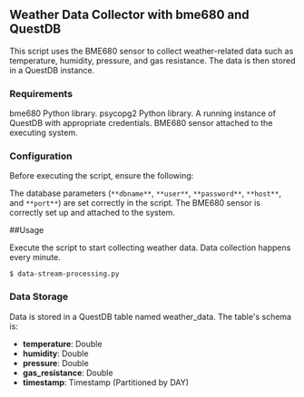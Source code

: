 ## Weather Data Collector with bme680 and QuestDB


This script uses the BME680 sensor to collect weather-related data such as temperature, humidity, pressure, and gas resistance. The data is then stored in a QuestDB instance.

### Requirements

bme680 Python library.
psycopg2 Python library.
A running instance of QuestDB with appropriate credentials.
BME680 sensor attached to the executing system.


### Configuration
Before executing the script, ensure the following:

The database parameters (`**dbname**`, `**user**`, `**password**`, `**host**`, and `**port**`) are set correctly in the script.
The BME680 sensor is correctly set up and attached to the system.

##Usage

Execute the script to start collecting weather data. Data collection happens every minute.

```
$ data-stream-processing.py
```

### Data Storage

Data is stored in a QuestDB table named weather_data. The table's schema is:

- **temperature**: Double
- **humidity**: Double
- **pressure**: Double
- **gas_resistance**: Double
- **timestamp**: Timestamp (Partitioned by DAY)